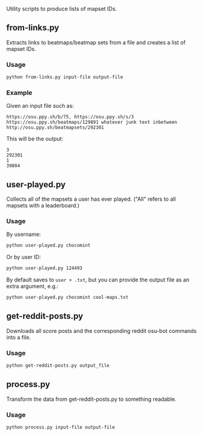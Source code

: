 Utility scripts to produce lists of mapset IDs.

## from-links.py

Extracts links to beatmaps/beatmap sets from a file and
creates a list of mapset IDs.

### Usage

```bash
python from-links.py input-file output-file
```

### Example

Given an input file such as:

```
https://osu.ppy.sh/b/75, https://osu.ppy.sh/s/3
https://osu.ppy.sh/beatmaps/129891 whatever junk text inbetween
http://osu.ppy.sh/beatmapsets/292301
```

This will be the output:

```
3
292301
1
39804
```

## user-played.py

Collects all of the mapsets a user has ever played.
("All" refers to all mapsets with a leaderboard.)

### Usage

By username:

```bash
python user-played.py chocomint
```

Or by user ID:

```bash
python user-played.py 124493
```

By default saves to `user + .txt`, but you can provide
the output file as an extra argument, e.g.:

```bash
python user-played.py chocomint cool-maps.txt
```

## get-reddit-posts.py

Downloads all score posts and the corresponding reddit
osu-bot commands into a file.

### Usage

```bash
python get-reddit-posts.py output_file
```

## process.py

Transform the data from get-reddit-posts.py to something
readable.

### Usage

```bash
python process.py input-file output-file
```